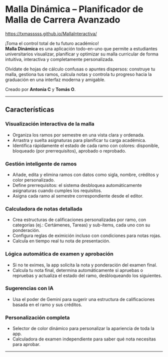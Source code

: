 #  Malla Dinámica – Planificador de Malla de Carrera Avanzado

https://txmasssss.github.io/MallaInteractiva/

¡Toma el control total de tu futuro académico!  
**Malla Dinámica** es una aplicación todo-en-uno que permite a estudiantes universitarios visualizar, planificar y optimizar su malla curricular de forma intuitiva, interactiva y completamente personalizada.

Olvídate de hojas de cálculo confusas o apuntes dispersos: construye tu malla, gestiona tus ramos, calcula notas y controla tu progreso hacia la graduación en una interfaz moderna y amigable.

Creado por **Antonia C** y **Tomás O**.

---

##  Características

### Visualización interactiva de la malla
- Organiza los ramos por semestre en una vista clara y ordenada.
- Arrastra y suelta asignaturas para planificar tu carga académica.
- Identifica rápidamente el estado de cada ramo con colores: disponible, bloqueado (por prerrequisitos), aprobado o reprobado.

### Gestión inteligente de ramos
- Añade, edita y elimina ramos con datos como sigla, nombre, créditos y color personalizado.
- Define prerrequisitos: el sistema desbloquea automáticamente asignaturas cuando cumples los requisitos.
- Asigna cada ramo al semestre correspondiente desde el editor.

### Calculadora de notas detallada
- Crea estructuras de calificaciones personalizadas por ramo, con categorías (ej.: Certámenes, Tareas) y sub-ítems, cada uno con su ponderación.
- Configura reglas de eximición incluso con condiciones para notas rojas.
- Calcula en tiempo real tu nota de presentación.

### Lógica automática de examen y aprobación
- Si no te eximes, la app solicita la nota y ponderación del examen final.
- Calcula tu nota final, determina automáticamente si apruebas o repruebas y actualiza el estado del ramo, desbloqueando los siguientes.

### Sugerencias con IA
- Usa el poder de Gemini para sugerir una estructura de calificaciones basada en el ramo y sus créditos.

### Personalización completa
- Selector de color dinámico para personalizar la apariencia de toda la app.
- Calculadora de examen independiente para saber qué nota necesitas para aprobar.

---


